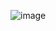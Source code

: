 
![image](https://user-images.githubusercontent.com/53099585/225195034-d0e4b2b5-6a48-44f5-9531-66035905cdd5.png)
